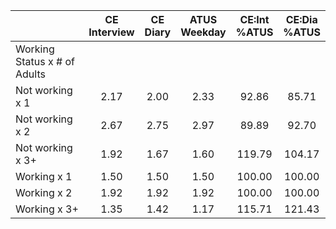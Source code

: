 
|                      | CE<br>Interview |  CE<br>Diary | ATUS<br>Weekday | CE:Int<br>%ATUS | CE:Dia<br>%ATUS |
| -------------------- | :----------: | :----------: | :----------: | :----------: | :----------: |
| Working Status x # of Adults |              |              |              |              |              |
| Not working x 1      |         2.17 |         2.00 |         2.33 |        92.86 |        85.71 |
| Not working x 2      |         2.67 |         2.75 |         2.97 |        89.89 |        92.70 |
| Not working x 3+     |         1.92 |         1.67 |         1.60 |       119.79 |       104.17 |
| Working x 1          |         1.50 |         1.50 |         1.50 |       100.00 |       100.00 |
| Working x 2          |         1.92 |         1.92 |         1.92 |       100.00 |       100.00 |
| Working x 3+         |         1.35 |         1.42 |         1.17 |       115.71 |       121.43 |

